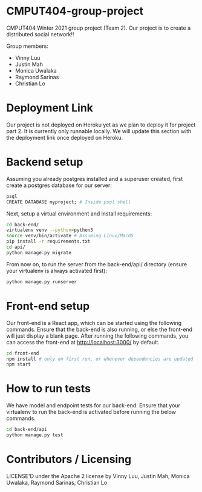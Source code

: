 CMPUT404-group-project
=============================
CMPUT404 Winter 2021 group project (Team 2). Our project is to create a distributed social network!!

Group members:
- Vinny Luu
- Justin Mah
- Monica Uwalaka
- Raymond Sarinas
- Christian Lo

# Deployment Link
Our project is not deployed on Heroku yet as we plan to deploy it for project part 2. It is currently only runnable locally. We will update this section with the deployment link once deployed on Heroku.

# Backend setup
Assuming you already postgres installed and a superuser created, first create a postgres database for our server:
```bash
psql 
CREATE DATABASE myproject; # Inside psql shell
```
Next, setup a virtual environment and install requirements:
```bash
cd back-end/
virtualenv venv --python=python3
source venv/bin/activate # Assuming Linux/MacOS
pip install -r requirements.txt
cd api/
python manage.py migrate
```
From now on, to run the server from the back-end/api/ directory (ensure your virtualenv is always activated first):
```bash
python manage.py runserver
```

# Front-end setup
Our front-end is a React app, which can be started using the following commands.
Ensure that the back-end is also running, or else the front-end will just display a blank page.
After running the following commands, you can access the front-end at [http://localhost:3000/](http://localhost:3000/) by default.
```bash
cd front-end
npm install # only on first run, or whenever dependencies are updated
npm start
```

# How to run tests
We have model and endpoint tests for our back-end. Ensure that your virtualenv to run the back-end is activated before running the below commands.
```bash
cd back-end/api
python manage.py test
```

Contributors / Licensing
========================

LICENSE'D under the Apache 2 license by Vinny Luu, Justin Mah, Monica Uwalaka, Raymond Sarinas, Christian Lo
